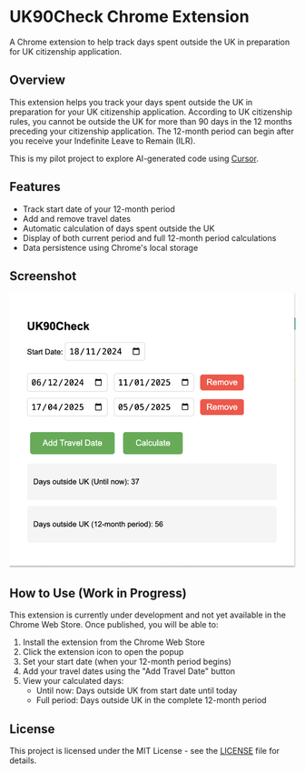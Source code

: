# UK90Check Chrome Extension

A Chrome extension to help track days spent outside the UK in preparation for UK citizenship application.

## Overview

This extension helps you track your days spent outside the UK in preparation for your UK citizenship application. According to UK citizenship rules, you cannot be outside the UK for more than 90 days in the 12 months preceding your citizenship application. The 12-month period can begin after you receive your Indefinite Leave to Remain (ILR).

This is my pilot project to explore AI-generated code using [Cursor](https://www.cursor.com/).

## Features

- Track start date of your 12-month period
- Add and remove travel dates
- Automatic calculation of days spent outside the UK
- Display of both current period and full 12-month period calculations
- Data persistence using Chrome's local storage

## Screenshot

![UK90Check Extension in Action](screenshots/extension-in-action.png)

## How to Use (Work in Progress)

This extension is currently under development and not yet available in the Chrome Web Store. Once published, you will be able to:

1. Install the extension from the Chrome Web Store
2. Click the extension icon to open the popup
3. Set your start date (when your 12-month period begins)
4. Add your travel dates using the "Add Travel Date" button
5. View your calculated days:
   - Until now: Days outside UK from start date until today
   - Full period: Days outside UK in the complete 12-month period

## License

This project is licensed under the MIT License - see the [LICENSE](LICENSE) file for details.

